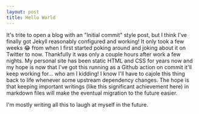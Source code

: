 ```yaml
---
layout: post
title: Hello World
---
```


It's trite to open a blog with an "Initial commit" style post, but I think I've finally got Jekyll reasonably configured and working! It only took a few weeks 😂 from when I first started poking around and joking about it on Twitter to now. Thankfully it was only a couple hours after work a few nights. 
My personal site has been static HTML and CSS for years now and my hope is now that I've got this running as a Github action on commit it'll keep working for... who am I kidding! I know I'll have to cajole this thing back to life whenever some upstream dependency changes. The hope is that keeping important writings (like this significant achievement here) in markdown files will make the eventual migration to the future easier.

I'm mostly writing all this to laugh at myself in the future.
